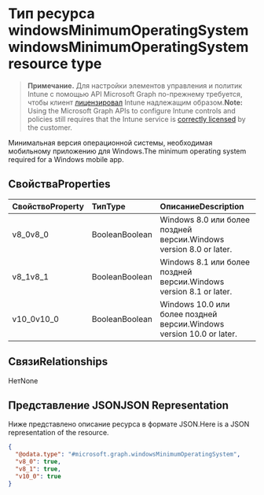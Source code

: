 # <a name="windowsminimumoperatingsystem-resource-type"></a><span data-ttu-id="0f6dd-101">Тип ресурса windowsMinimumOperatingSystem</span><span class="sxs-lookup"><span data-stu-id="0f6dd-101">windowsMinimumOperatingSystem resource type</span></span>

> <span data-ttu-id="0f6dd-102">**Примечание.** Для настройки элементов управления и политик Intune с помощью API Microsoft Graph по-прежнему требуется, чтобы клиент [лицензировал](https://go.microsoft.com/fwlink/?linkid=839381) Intune надлежащим образом.</span><span class="sxs-lookup"><span data-stu-id="0f6dd-102">**Note:** Using the Microsoft Graph APIs to configure Intune controls and policies still requires that the Intune service is [correctly licensed](https://go.microsoft.com/fwlink/?linkid=839381) by the customer.</span></span>

<span data-ttu-id="0f6dd-103">Минимальная версия операционной системы, необходимая мобильному приложению для Windows.</span><span class="sxs-lookup"><span data-stu-id="0f6dd-103">The minimum operating system required for a Windows mobile app.</span></span>
## <a name="properties"></a><span data-ttu-id="0f6dd-104">Свойства</span><span class="sxs-lookup"><span data-stu-id="0f6dd-104">Properties</span></span>
|<span data-ttu-id="0f6dd-105">Свойство</span><span class="sxs-lookup"><span data-stu-id="0f6dd-105">Property</span></span>|<span data-ttu-id="0f6dd-106">Тип</span><span class="sxs-lookup"><span data-stu-id="0f6dd-106">Type</span></span>|<span data-ttu-id="0f6dd-107">Описание</span><span class="sxs-lookup"><span data-stu-id="0f6dd-107">Description</span></span>|
|:---|:---|:---|
|<span data-ttu-id="0f6dd-108">v8_0</span><span class="sxs-lookup"><span data-stu-id="0f6dd-108">v8_0</span></span>|<span data-ttu-id="0f6dd-109">Boolean</span><span class="sxs-lookup"><span data-stu-id="0f6dd-109">Boolean</span></span>|<span data-ttu-id="0f6dd-110">Windows 8.0 или более поздней версии.</span><span class="sxs-lookup"><span data-stu-id="0f6dd-110">Windows version 8.0 or later.</span></span>|
|<span data-ttu-id="0f6dd-111">v8_1</span><span class="sxs-lookup"><span data-stu-id="0f6dd-111">v8_1</span></span>|<span data-ttu-id="0f6dd-112">Boolean</span><span class="sxs-lookup"><span data-stu-id="0f6dd-112">Boolean</span></span>|<span data-ttu-id="0f6dd-113">Windows 8.1 или более поздней версии.</span><span class="sxs-lookup"><span data-stu-id="0f6dd-113">Windows version 8.1 or later.</span></span>|
|<span data-ttu-id="0f6dd-114">v10_0</span><span class="sxs-lookup"><span data-stu-id="0f6dd-114">v10_0</span></span>|<span data-ttu-id="0f6dd-115">Boolean</span><span class="sxs-lookup"><span data-stu-id="0f6dd-115">Boolean</span></span>|<span data-ttu-id="0f6dd-116">Windows 10.0 или более поздней версии.</span><span class="sxs-lookup"><span data-stu-id="0f6dd-116">Windows version 10.0 or later.</span></span>|

## <a name="relationships"></a><span data-ttu-id="0f6dd-117">Связи</span><span class="sxs-lookup"><span data-stu-id="0f6dd-117">Relationships</span></span>
<span data-ttu-id="0f6dd-118">Нет</span><span class="sxs-lookup"><span data-stu-id="0f6dd-118">None</span></span>
## <a name="json-representation"></a><span data-ttu-id="0f6dd-119">Представление JSON</span><span class="sxs-lookup"><span data-stu-id="0f6dd-119">JSON Representation</span></span>
<span data-ttu-id="0f6dd-120">Ниже представлено описание ресурса в формате JSON.</span><span class="sxs-lookup"><span data-stu-id="0f6dd-120">Here is a JSON representation of the resource.</span></span>
<!--{
  "blockType": "resource",
  "@odata.type": "microsoft.graph.windowsMinimumOperatingSystem"
}-->
``` json
{
  "@odata.type": "#microsoft.graph.windowsMinimumOperatingSystem",
  "v8_0": true,
  "v8_1": true,
  "v10_0": true
}
```








